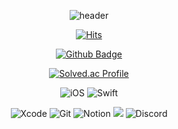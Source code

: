 <div align=center>

![header](https://capsule-render.vercel.app/api?type=waving&color=E54C36&text=🕊☁️🫧🍎&fontAlign=80)

[![Hits](https://hits.seeyoufarm.com/api/count/incr/badge.svg?url=https%3A%2F%2Fgithub.com%2FHeegeePark&count_bg=%2379C83D&title_bg=%23555555&icon=&icon_color=%23E7E7E7&title=hits&edge_flat=false)](https://hits.seeyoufarm.com)
 
[![Github Badge](https://img.shields.io/badge/-Blog-b4a7d6?style=for-the-badge&logo=github&logoColor=white&link=https://heegeepark.github.io//resume/)](https://heegeepark.github.io//resume/)

[![Solved.ac Profile](http://mazassumnida.wtf/api/v2/generate_badge?boj=hg6259)](https://solved.ac/hg6259/)

![iOS](https://img.shields.io/badge/iOS-000000.svg?&style=for-the-badge&logo=iOS&logoColor=white)
![Swift](https://img.shields.io/badge/Swift-F05138.svg?&style=for-the-badge&logo=Swift&logoColor=white)

![Xcode](https://img.shields.io/badge/Xcode-147EFB.svg?&style=for-the-badge&logo=Xcode&logoColor=white)
![Git](https://img.shields.io/badge/Git-F05032.svg?&style=for-the-badge&logo=Git&logoColor=white)
![Notion](https://img.shields.io/badge/Notion-000000.svg?&style=for-the-badge&logo=Notion&logoColor=white)
<img src="https://img.shields.io/badge/Adobe XD-480137?style=for-the-badge&logo=Adobe XD&logoColor=FF61F6">
![Discord](https://img.shields.io/badge/Discord-5865F2.svg?&style=for-the-badge&logo=Discord&logoColor=white)

</div>
